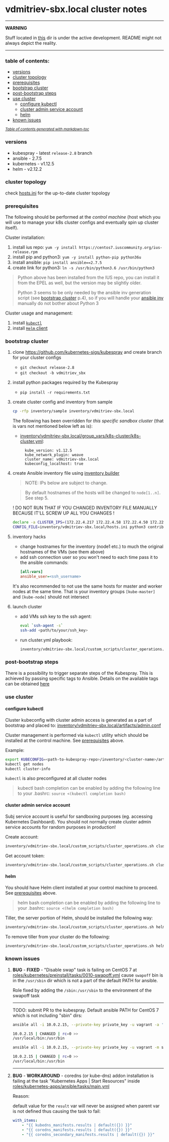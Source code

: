 vdmitriev-sbx.local cluster notes
=================================

---
**WARNING**

Stuff located in [this](./) dir is under the active development. README might not always depict the reality.

---

### table of contents:

- [versions](#versions)
- [cluster topology](#cluster-topology)
- [prerequisites](#prerequisites)
- [bootstrap cluster](#bootstrap-cluster)
- [post-bootstrap steps](#post-bootstrap-steps)
- [use cluster](#use-cluster)
  * [configure kubectl](#configure-kubectl)
  * [cluster admin service account](#cluster-admin-service-account)
  * [helm](#helm)
- [known issues](#known-issues)

<small><i><a href='http://ecotrust-canada.github.io/markdown-toc/'>Table of contents generated with markdown-toc</a></i></small>

### versions

- kubespray - latest `release-2.8` branch
- ansible - 2.7.5
- kubernetes - v1.12.5
- helm - v2.12.2

### cluster topology

check [hosts.ini](./hosts.ini) for the up-to-date cluster topology

### prerequisites

The following should be performed at the _control machine_ (host which you will use to manage your k8s cluster configs and eventually spin up cluster itself).

Cluster installation:

1. install ius repo: `yum -y install https://centos7.iuscommunity.org/ius-release.rpm`
2. install pip and python3: `yum -y install python-pip python36u`
3. install ansible: `pip install ansible==2.7.5`
4. create link for python3: `ln -s /usr/bin/python3.6 /usr/bin/python3`

> Python above has been installed from the IUS repo, you can install it from the EPEL as well, but the version may be slightly older.
> 
> Python 3 seems to be only needed by the ansible inv generation script (see [bootstrap cluster](#bootstrap-cluster) p.4), so if you will handle your [ansible inv](./hosts.ini) manually do not bother about Python 3

Cluster usage and management:

1. install [`kubectl`](https://kubernetes.io/docs/tasks/tools/install-kubectl/)
2. install [`Helm` client](https://github.com/helm/helm/releases)

### bootstrap cluster

1. clone https://github.com/kubernetes-sigs/kubespray and create branch for your cluster configs
    - `git checkout release-2.8`
    - `git checkout -b vdmitriev_sbx`

2. install python packages required by the Kubespray
    - `pip install -r requirements.txt`

3. create cluster config and inventory from sample
    
    ```sh
    cp -rfp inventory/sample inventory/vdmitriev-sbx.local
    ```

    The following has been overridden for _this specific sandbox cluster_ (that is vars not mentioned below left as is):

    - [inventory/vdmitriev-sbx.local/group_vars/k8s-cluster/k8s-cluster.yml](../../inventory/vdmitriev-sbx.local/group_vars/k8s-cluster/k8s-cluster.yml):

            kube_version: v1.12.5
            kube_network_plugin: weave
            cluster_name: vdmitriev-sbx.local
            kubeconfig_localhost: true
    
4. create Ansible inventory file using [inventory builder](../../contrib/inventory_builder/inventory.py)

    > NOTE: IPs below are subject to change.
    
    > By default hostnames of the hosts will be changed to `node[1..n]`. See step 5.
    
    ! DO NOT RUN THAT IF YOU CHANGED INVENTORY FILE MANUALLY BECAUSE IT'LL SCREW UP ALL YOU CHANGES !

    ```sh
    declare -a CLUSTER_IPS=(172.22.4.217 172.22.4.58 172.22.4.50 172.22.4.59 172.22.4.60)
    CONFIG_FILE=inventory/vdmitriev-sbx.local/hosts.ini python3 contrib/inventory_builder/inventory.py ${CLUSTER_IPS[@]}
    ```

5. inventory hacks
    - change hostnames for the inventory (node1 etc.) to much the original hostnames of the VMs (see them above)
    - add ssh connection user so you won't need to each time pass it to the ansible commands: 
        ```ini
        [all:vars]
        ansible_user=<ssh_username>
        ```

    It's also recommended to not use the same hosts for master and worker nodes at the same time. That is your inventory groups `[kube-master]` and `[kube-node]` should not intersect

6. launch cluster

    - add VMs ssh key to the ssh agent:
        ```sh
        eval `ssh-agent -s`
        ssh-add <path/to/your/ssh_key>

    - run cluster.yml playbook:
        ```sh
        inventory/vdmitriev-sbx.local/custom_scripts/cluster_operations.sh start_cluster
        ```

### post-bootstrap steps

There is a possibility to trigger separate steps of the Kubespray. This is achieved by passing specific tags to Ansible. Details on the available tags can be obtained [here](../../docs/ansible.md)

### use cluster

#### configure kubectl

Cluster kubeconfig with cluster admin access is generated as a part of bootstrap and placed to: [inventory/vdmitriev-sbx.local/artifacts/admin.conf](../../inventory/vdmitriev-sbx.local/artifacts/admin.conf)

Cluster management is performed via `kubectl` utility which should be installed at the control machine. See [prerequisites](#prerequisites) above.

Example:
```sh
export KUBECONFIG=<path-to-kubespray-repo>/inventory/<cluster-name>/artifacts/admin.conf
kubectl get nodes
kubectl cluster-info
```

`kubectl` is also preconfigured at all cluster nodes

> kubectl bash completion can be enabled by adding the following line to your .bashrc: `source <(kubectl completion bash)`

#### cluster admin service account

Subj service account is useful for sandboxing purposes (eg. accessing Kubernetes Dashboard). You should not normally create cluster admin service accounts for random purposes in production!

Create account:
```sh
inventory/vdmitriev-sbx.local/custom_scripts/cluster_operations.sh cluster_admin_create
```

Get account token:
```sh
inventory/vdmitriev-sbx.local/custom_scripts/cluster_operations.sh cluster_admin_token
```

#### helm

You should have Helm client installed at your control machine to proceed. See [prerequisites](#prerequisites) above.

> helm bash completion can be enabled by adding the following line to your .bashrc: `source <(helm completion bash)`

Tiller, the server portion of Helm, should be installed the following way:
```sh
inventory/vdmitriev-sbx.local/custom_scripts/cluster_operations.sh helm_init

```

To remove tiller from your cluster do the following:
```sh
inventory/vdmitriev-sbx.local/custom_scripts/cluster_operations.sh helm_kill

```

### known issues

1. **BUG** - **FIXED** - "Disable swap" task is failing on CentOS 7 at [roles/kubernetes/preinstall/tasks/0010-swapoff.yml](../../roles/kubernetes/preinstall/tasks/0010-swapoff.yml) cause `swapoff` bin is in the `/usr/sbin` dir which is not a part of the default PATH for ansible.

    Role fixed by adding the `/sbin:/usr/sbin` to the environment of the swapoff task

    ------

    TODO: submit PR to the kubespray. Default ansible PATH for CentOS 7 which is not including "sbin" dirs:

    ```sh
    ansible all -i 10.0.2.15, --private-key private_key -u vagrant -a 'echo $PATH'
    
    10.0.2.15 | CHANGED | rc=0 >>
    /usr/local/bin:/usr/bin

    ansible all -i 10.0.2.15, --private-key private_key -u vagrant -m shell -a 'echo $PATH'
    
    10.0.2.15 | CHANGED | rc=0 >>
    /usr/local/bin:/usr/bin
    ```

    ------

2. **BUG** - **WORKAROUND** - coredns (or kube-dns) addon installation is failing at the task "Kubernetes Apps | Start Resources" inside [roles/kubernetes-apps/ansible/tasks/main.yml](../../roles/kubernetes-apps/ansible/tasks/main.yml)

    Reason:

    default value for the `result` var will never be assigned when parent var is not defined thus causing the task to fail:
    ```yaml
    with_items:
        - "{{ kubedns_manifests.results | default({}) }}"
        - "{{ coredns_manifests.results | default({}) }}"
        - "{{ coredns_secondary_manifests.results | default({}) }}"
    ```


